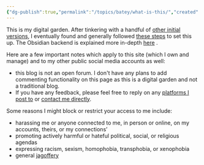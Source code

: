 ```yaml
---
{"dg-publish":true,"permalink":"/topics/batey/what-is-this/","created":"2024-10-26T12:27:00.899-04:00","updated":"2024-10-26T15:58:07.938-04:00"}
---
```


This is my digital garden. After tinkering with a handful of [other initial versions](obsidian://open?vault=batey&file=gh0stnode.twop0intfive.xyz%2Fgh0stnode), I eventually found and generally followed [these steps](https://dudethatserin.com/intro-obsidian-digital-garden-series/) to set this up. The Obsidian backend is explained more in-depth [here]([https://dg-docs.ole.dev](https://dg-docs.ole.dev/)) . 

Here are a few important notes which apply to this site (which I own and manage) and to my other public social media accounts as well:
- this blog is not an open forum. I don't have any plans to add commenting functionality on this page as this is a digital garden and not a traditional blog. 
- If you have any feedback, please feel free to reply on any [platforms I post to](https://www.twop0intfive.xyz/#:~:text=Follow) or [contact me directly](https://www.twop0intfive.xyz/contact.html). 

Some reasons I might block or restrict your access to me include:  
- harassing me or anyone connected to me, in person or online, on my accounts, theirs, or my connections’
- promoting actively harmful or hateful political, social, or religious agendas 
- expressing racism, sexism, homophobia, transphobia, or xenophobia  
- general [jagoffery](https://www.urbandictionary.com/define.php?term=jag%20off)
